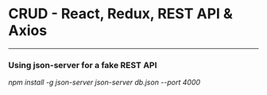 # CRUD - React, Redux, REST API & Axios

---


### Using json-server for a fake REST API
*npm install -g json-server*
*json-server db.json --port 4000*